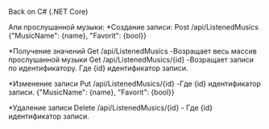 Back on C# (.NET Core) 

Апи прослушанной музыки:
*Создание записи:
Post  /api/ListenedMusics
{"MusicName": {name}, "Favorit": {bool}}

*Получение значений
Get /api/ListenedMusics -Возращает весь массив прослушанной музыки
Get /api/ListenedMusics/{id} -Возращает записи по идентификатору. Где {id} идентификатор записи.

*Изменение записи
Put /api/ListenedMusics/{id} -Где {id} идентификатор записи.
{"MusicName": {name}, "Favorit": {bool}}

*Удаление записи
Delete /api/ListenedMusics/{id} - Где {id} идентификатор записи.
